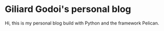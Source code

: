 # Giliard Godoi's personal blog

Hi, this is my personal blog build with Python and the framework Pelican.
